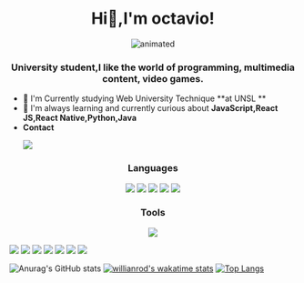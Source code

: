 <h1 align="center">Hi👋,I'm octavio!</h1>




 
<p align="center">
  <img src="https://user-images.githubusercontent.com/66325928/199412813-9a6b069a-4457-4400-9db8-40d18ec13232.gif" alt="animated"/>
</p>


<h3 align="center">University student,I like the world of programming, multimedia content, video games.</h3>


- 🔭 I'm Currently studying Web University Technique **at UNSL **
- 🌱 I'm always learning and currently curious about **JavaScript,React JS,React Native,Python,Java**
- **Contact**
  <p align="start">
    <a href="https://www.linkedin.com/in/octavio-riccardo/"><img src="https://skillicons.dev/icons?i=linkedin"/>
  </a>


<h3 align="center">Languages</h3>
<p align="center">
  <a href="https://devdocs.io/c/" target="_blank"><img src="https://skillicons.dev/icons?i=c"/></a>
  <a href="https://docs.oracle.com/en/java/"><img src="https://skillicons.dev/icons?i=java"/></a>
  <a href="https://www.python.org/"><img src="https://skillicons.dev/icons?i=py"/></a>
  <a href="https://developer.mozilla.org/es/docs/Web/JavaScript"><img src="https://skillicons.dev/icons?i=js"/></a>
  <a href="https://www.typescriptlang.org/"><img src="https://skillicons.dev/icons?i=ts"/></a>
</p>
<h3 align="center">Tools</h3>
<p align="center">
  <a href="https://git-scm.com/"><img src="https://skillicons.dev/icons?i=git"/></a>

  <a href="https://developer.mozilla.org/es/docs/Web/CSS"><img src="https://skillicons.dev/icons?i=css"/></a>
  <a href="https://getbootstrap.com/"><img src="https://skillicons.dev/icons?i=bootstrap"/></a>
  <a href="https://beta.es.reactjs.org/"><img src="https://skillicons.dev/icons?i=react"/></a>
  <a href="https://code.visualstudio.com/"><img src="https://skillicons.dev/icons?i=vscode"/></a>
  <a href="https://www.figma.com/design/"><img src="https://skillicons.dev/icons?i=figma"/></a>
  <a href="https://www.sqlite.org/index.html"><img src="https://skillicons.dev/icons?i=sqlite"/></a>
  <a href="https://godotengine.org/"><img src="https://skillicons.dev/icons?i=godot"/></a>
</p>

 ![Anurag's GitHub stats](https://github-readme-stats.vercel.app/api?username=Batvizz&theme=bear&show_icons=true&count_private=true)
 [![willianrod's wakatime stats](https://github-readme-stats.vercel.app/api/wakatime?username=@Batvizz)](https://github.com/Batvizz/Vinculaciones-Frontend)
 [![Top Langs](https://github-readme-stats.vercel.app/api/top-langs/?username=Batvizz&layout=compact)](https://github.com/anuraghazra/github-readme-stats)






